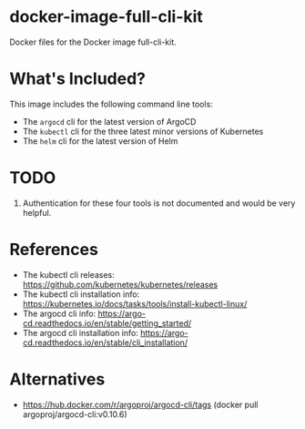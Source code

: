 # docker-image-full-cli-kit
Docker files for the Docker image full-cli-kit.

# What's Included?

This image includes the following command line tools:

* The `argocd` cli for the latest version of ArgoCD
* The `kubectl` cli for the three latest minor versions of Kubernetes
* The `helm` cli for the latest version of Helm

# TODO

1. Authentication for these four tools is not documented and would be very helpful.

# References

* The kubectl cli releases: https://github.com/kubernetes/kubernetes/releases
* The kubectl cli installation info: https://kubernetes.io/docs/tasks/tools/install-kubectl-linux/
* The argocd cli info: https://argo-cd.readthedocs.io/en/stable/getting_started/
* The argocd cli installation info: https://argo-cd.readthedocs.io/en/stable/cli_installation/

# Alternatives

* https://hub.docker.com/r/argoproj/argocd-cli/tags (docker pull argoproj/argocd-cli:v0.10.6)
